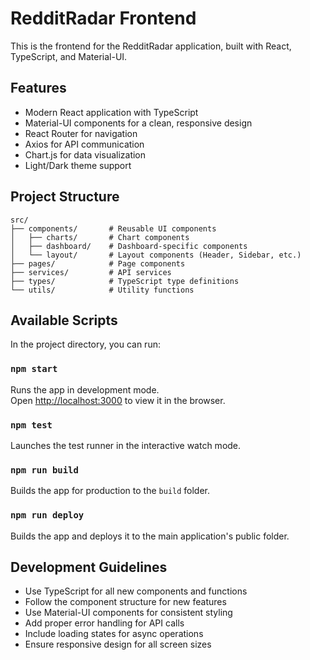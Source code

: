 # RedditRadar Frontend

This is the frontend for the RedditRadar application, built with React, TypeScript, and Material-UI.

## Features

- Modern React application with TypeScript
- Material-UI components for a clean, responsive design
- React Router for navigation
- Axios for API communication
- Chart.js for data visualization
- Light/Dark theme support

## Project Structure

```
src/
├── components/       # Reusable UI components
│   ├── charts/       # Chart components
│   ├── dashboard/    # Dashboard-specific components
│   └── layout/       # Layout components (Header, Sidebar, etc.)
├── pages/            # Page components
├── services/         # API services
├── types/            # TypeScript type definitions
└── utils/            # Utility functions
```

## Available Scripts

In the project directory, you can run:

### `npm start`

Runs the app in development mode.\
Open [http://localhost:3000](http://localhost:3000) to view it in the browser.

### `npm test`

Launches the test runner in the interactive watch mode.

### `npm run build`

Builds the app for production to the `build` folder.

### `npm run deploy`

Builds the app and deploys it to the main application's public folder.

## Development Guidelines

- Use TypeScript for all new components and functions
- Follow the component structure for new features
- Use Material-UI components for consistent styling
- Add proper error handling for API calls
- Include loading states for async operations
- Ensure responsive design for all screen sizes

